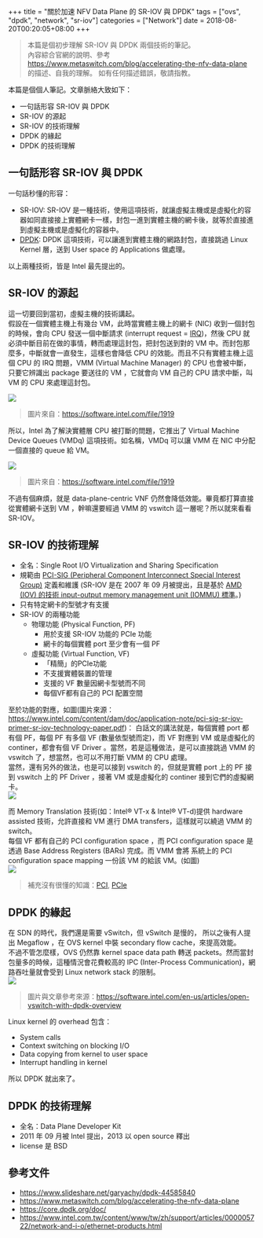 +++
title = "關於加速 NFV Data Plane 的 SR-IOV 與 DPDK"
tags = ["ovs", "dpdk", "network", "sr-iov"]
categories = ["Network"]
date = 2018-08-20T00:20:05+08:00
+++

> 本篇是個初步理解 SR-IOV 與 DPDK 兩個技術的筆記。  
內容綜合官網的說明、參考 https://www.metaswitch.com/blog/accelerating-the-nfv-data-plane 的描述、自我的理解。 如有任何描述錯誤，敬請指教。  

本篇是個個人筆記。文章脈絡大致如下：  

- 一句話形容 SR-IOV 與 DPDK
- SR-IOV 的源起
- SR-IOV 的技術理解
- DPDK 的緣起
- DPDK 的技術理解

## 一句話形容 SR-IOV 與 DPDK

一句話秒懂的形容：  

- SR-IOV: SR-IOV 是一種技術，使用這項技術，就讓虛擬主機或是虛擬化的容器如同直接接上實體網卡一樣，封包一進到實體主機的網卡後，就等於直接進到虛擬主機或是虛擬化的容器中。
- [DPDK](https://www.dpdk.org/): DPDK 這項技術，可以讓進到實體主機的網路封包，直接跳過 Linux Kernel 層，送到 User space 的 Applications 做處理。
  
以上兩種技術，皆是 Intel 最先提出的。  

## SR-IOV 的源起

這一切要回到當初，虛擬主機的技術講起。  
假設在一個實體主機上有幾台 VM，此時當實體主機上的網卡 (NIC) 收到一個封包的時候，會向 CPU 發送一個中斷請求 (interrupt request = [IRQ](https://linuxgazette.net/issue38/blanchard.html))，然後 CPU 就必須中斷目前在做的事情，轉而處理這封包，把封包送到對的 VM 中。而封包那麼多，中斷就會一直發生，這樣也會降低 CPU 的效能。而且不只有實體主機上這個 CPU 的 IRQ 問題，VMM (Virtual Machine Manager) 的 CPU 也會被中斷，只要它辨識出 package 要送往的 VM ，它就會向 VM 自己的 CPU 請求中斷，叫 VM 的 CPU 來處理這封包。  
  
![](https://i.imgur.com/ltZut6A.png)  

> 圖片來自：https://software.intel.com/file/1919
  
所以，Intel 為了解決實體層 CPU 被打斷的問題，它推出了 Virtual Machine Device Queues (VMDq) 這項技術。如名稱，VMDq 可以讓 VMM 在 NIC 中分配一個直接的 queue 給 VM。  
  
![](https://i.imgur.com/2Qk6CXc.png)  

> 圖片來自：https://software.intel.com/file/1919  
  
不過有個麻煩，就是 data-plane-centric VNF 仍然會降低效能。畢竟都打算直接從實體網卡送到 VM ，幹嘛還要經過 VMM 的 vswitch 這一層呢？所以就來看看 SR-IOV。  

## SR-IOV 的技術理解

- 全名：Single Root I/O Virtualization and Sharing Specification
- 規範由 [PCI-SIG (Peripheral Component Interconnect Special Interest Group)](https://pcisig.com/) 定義和維護 (SR-IOV 是在 2007 年 09 月被提出，且是基於 [AMD (IOV) 的技術 input-output memory management unit (IOMMU) 標準](https://support.amd.com/TechDocs/48882_IOMMU.pdf)。)
- 只有特定網卡的型號才有支援
- SR-IOV 的兩種功能
    - 物理功能 (Physical Function, PF)
        - 用於支援 SR-IOV 功能的 PCIe 功能
        - 網卡的每個實體 port 至少會有一個 PF
    - 虛擬功能 (Virtual Function, VF)
        - 「精簡」的PCIe功能
        - 不支援實體裝置的管理
        - 支援的 VF 數量因網卡型號而不同
        - 每個VF都有自己的 PCI 配置空間

至於功能的對應，如圖(圖片來源：https://www.intel.com/content/dam/doc/application-note/pci-sig-sr-iov-primer-sr-iov-technology-paper.pdf)： 
白話文的講法就是，每個實體 port 都有個 PF，每個 PF 有多個 VF (數量依型號而定)，而 VF 對應到 VM 或是虛擬化的 continer，都會有個 VF Driver 。當然，若是這種做法，是可以直接跳過 VMM 的 vswitch 了，想當然，也可以不用打斷 VMM 的 CPU 處理。  
當然，還有另外的做法，也是可以接到 vswitch 的，但就是實體 port 上的 PF 接到 vswitch 上的 PF Driver ，接著 VM 或是虛擬化的 continer 接到它們的虛擬網卡。  
![](https://i.imgur.com/bimcJYu.png)  
  
而 Memory Translation 技術(如：Intel® VT-x & Intel® VT-d)提供 hardware assisted 技術，允許直接和 VM 進行 DMA transfers，這樣就可以繞過 VMM 的 switch。  
每個 VF 都有自己的 PCI configuration space ，而 PCI configuration space 是透過 Base Address Registers (BARs) 完成。而 VMM 會將 系統上的 PCI configuration space mapping 一份該 VM 的給該 VM。(如圖)  
![](https://i.imgur.com/8c9WFYN.png)  
  
> 補充沒有很懂的知識：[PCI](https://wiki.osdev.org/PCI), [PCIe](https://zh.wikipedia.org/wiki/PCI_Express)  
  
## DPDK 的緣起

在 SDN 的時代，我們還是需要 vSwitch，但 vSwitch 是慢的， 所以之後有人提出 Megaflow ，在 OVS kernel 中裝 secondary flow cache，來提高效能。  
不過不管怎麼樣，OVS 仍然靠 kernel space data path 轉送 packets。然而當封包量多的時候，這種情況會花費較高的 IPC (Inter-Process Communication)，網路吞吐量就會受到 Linux network stack 的限制。  
![](https://i.imgur.com/8JjcMPJ.png)  

> 圖片與文章參考來源：https://software.intel.com/en-us/articles/open-vswitch-with-dpdk-overview  
  
Linux kernel 的 overhead 包含：  

- System calls
- Context switching on blocking I/O
- Data copying from kernel to user space
- Interrupt handling in kernel 

所以 DPDK 就出來了。  

## DPDK 的技術理解

- 全名：Data Plane Developer Kit 
- 2011 年 09 月被 Intel 提出，2013 以 open source 釋出
- license 是 BSD

## 參考文件

- https://www.slideshare.net/garyachy/dpdk-44585840
- https://www.metaswitch.com/blog/accelerating-the-nfv-data-plane
- https://core.dpdk.org/doc/
- https://www.intel.com.tw/content/www/tw/zh/support/articles/000005722/network-and-i-o/ethernet-products.html
